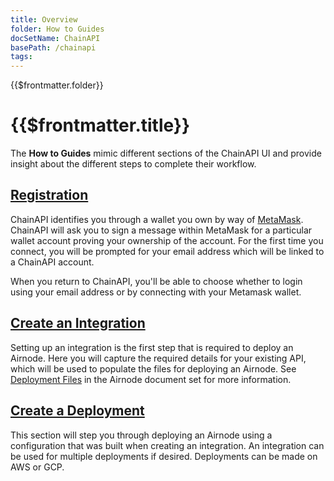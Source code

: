 ```yaml
---
title: Overview
folder: How to Guides
docSetName: ChainAPI
basePath: /chainapi
tags:
---
```


<TitleSpan>{{$frontmatter.folder}}</TitleSpan>

# {{$frontmatter.title}}

<TocHeader />
<TOC class="table-of-contents" :include-level="[2,3]" />

The **How to Guides** mimic different sections of the ChainAPI UI and provide
insight about the different steps to complete their workflow.

## [Registration](./registration.md)

<!-- If you change the following paragraph, change it in the associated doc. -->

ChainAPI identifies you through a wallet you own by way of
[MetaMask](https://metamask.io). ChainAPI will ask you to sign a message within
MetaMask for a particular wallet account proving your ownership of the account.
For the first time you connect, you will be prompted for your email address
which will be linked to a ChainAPI account.

When you return to ChainAPI, you'll be able to choose whether to login using
your email address or by connecting with your Metamask wallet.

## [Create an Integration](./integrations.md)

<!-- If you change the following paragraph, change it in the associated doc. -->

Setting up an integration is the first step that is required to deploy an
Airnode. Here you will capture the required details for your existing API, which
will be used to populate the files for deploying an Airnode. See
[Deployment Files](../../airnode/v0.7/reference/deployment-files/) in the
Airnode document set for more information.

## [Create a Deployment](./deployments.md)

<!-- If you change the following paragraph, change it in the associated doc. -->

This section will step you through deploying an Airnode using a configuration
that was built when creating an integration. An integration can be used for
multiple deployments if desired. Deployments can be made on AWS or GCP.
